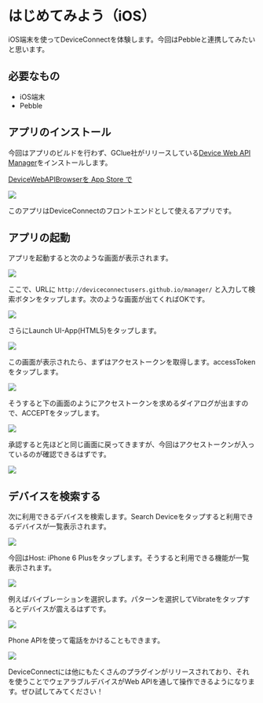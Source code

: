 # はじめてみよう（iOS）

iOS端末を使ってDeviceConnectを体験します。今回はPebbleと連携してみたいと思います。

## 必要なもの

- iOS端末
- Pebble

## アプリのインストール

今回はアプリのビルドを行わず、GClue社がリリースしている[Device Web API Manager](http://www.gclue.io/dwa/index.html)をインストールします。

[DeviceWebAPIBrowserを App Store で](https://itunes.apple.com/jp/app/devicewebapibrowser/id994422987?mt=8&ign-mpt=uo%3D4)

![](/images/ios/deviceconnect-ios-1.png)

このアプリはDeviceConnectのフロントエンドとして使えるアプリです。

## アプリの起動

アプリを起動すると次のような画面が表示されます。

![](/images/ios/deviceconnect-ios-2.png)

ここで、URLに `http://deviceconnectusers.github.io/manager/` と入力して検索ボタンをタップします。次のような画面が出てくればOKです。

![](/images/ios/getting-started-ios-9.png)

さらにLaunch UI-App(HTML5)をタップします。

![](/images/ios/getting-started-ios-8.png)

この画面が表示されたら、まずはアクセストークンを取得します。accessTokenをタップします。

![](/images/ios/getting-started-ios-8.png)

そうすると下の画面のようにアクセストークンを求めるダイアログが出ますので、ACCEPTをタップします。

![](/images/ios/getting-started-ios-7.png)

承認すると先ほどと同じ画面に戻ってきますが、今回はアクセストークンが入っているのが確認できるはずです。

![](/images/ios/getting-started-ios-6.png)

## デバイスを検索する

次に利用できるデバイスを検索します。Search Deviceをタップすると利用できるデバイスが一覧表示されます。

![](/images/ios/getting-started-ios-5.png)

今回はHost: iPhone 6 Plusをタップします。そうすると利用できる機能が一覧表示されます。

![](/images/ios/getting-started-ios-4.png)

例えばバイブレーションを選択します。パターンを選択してVibrateをタップするとデバイスが震えるはずです。

![](/images/ios/getting-started-ios-3.png)

Phone APIを使って電話をかけることもできます。

![](/images/ios/getting-started-ios-2.png)

DeviceConnectには他にもたくさんのプラグインがリリースされており、それを使うことでウェアラブルデバイスがWeb APIを通して操作できるようになります。ぜひ試してみてください！
